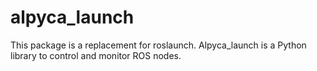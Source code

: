# alpyca_launch

This package is a replacement for roslaunch. Alpyca_launch is a Python library to control and monitor ROS nodes.  
